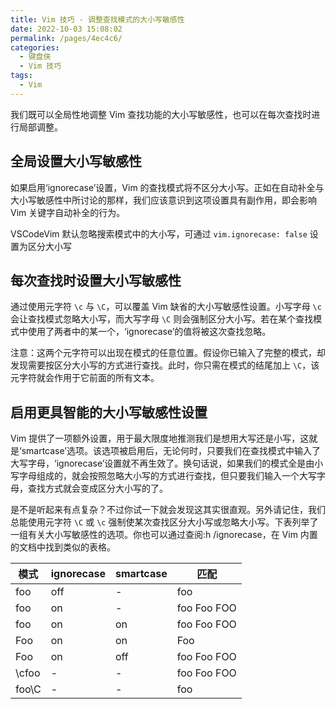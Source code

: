 ```yaml
---
title: Vim 技巧 - 调整查找模式的大小写敏感性
date: 2022-10-03 15:08:02
permalink: /pages/4ec4c6/
categories:
  - 键盘侠
  - Vim 技巧
tags:
  - Vim
---
```


我们既可以全局性地调整 Vim 查找功能的大小写敏感性，也可以在每次查找时进行局部调整。

## 全局设置大小写敏感性

如果启用‘ignorecase’设置，Vim 的查找模式将不区分大小写。正如在自动补全与大小写敏感性中所讨论的那样，我们应该意识到这项设置具有副作用，即会影响 Vim 关键字自动补全的行为。

VSCodeVim 默认忽略搜索模式中的大小写，可通过 `vim.ignorecase: false` 设置为区分大小写

## 每次查找时设置大小写敏感性

通过使用元字符 `\c` 与 `\C`，可以覆盖 Vim 缺省的大小写敏感性设置。小写字母 `\c` 会让查找模式忽略大小写，而大写字母 `\C` 则会强制区分大小写。若在某个查找模式中使用了两者中的某一个，‘ignorecase’的值将被这次查找忽略。

注意：这两个元字符可以出现在模式的任意位置。假设你已输入了完整的模式，却发现需要按区分大小写的方式进行查找。此时，你只需在模式的结尾加上 `\C`，该元字符就会作用于它前面的所有文本。

## 启用更具智能的大小写敏感性设置

Vim 提供了一项额外设置，用于最大限度地推测我们是想用大写还是小写，这就是‘smartcase’选项。该选项被启用后，无论何时，只要我们在查找模式中输入了大写字母，‘ignorecase’设置就不再生效了。换句话说，如果我们的模式全是由小写字母组成的，就会按照忽略大小写的方式进行查找，但只要我们输入一个大写字母，查找方式就会变成区分大小写的了。

是不是听起来有点复杂？不过你试一下就会发现这其实很直观。另外请记住，我们总能使用元字符 `\C` 或 `\c` 强制使某次查找区分大小写或忽略大小写。下表列举了一组有关大小写敏感性的选项。你也可以通过查阅:h /ignorecase，在 Vim 内置的文档中找到类似的表格。

| 模式  | ignorecase | smartcase | 匹配        |
| ----- | ---------- | --------- | ----------- |
| foo   | off        | -         | foo         |
| foo   | on         | -         | foo Foo FOO |
| foo   | on         | on        | foo Foo FOO |
| Foo   | on         | on        | Foo         |
| Foo   | on         | off       | foo Foo FOO |
| \cfoo | -          | -         | foo Foo FOO |
| foo\C | -          | -         | foo         |
